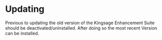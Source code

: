 # Updating

Previous to updating the old version of the Kingsage Enhancement Suite should be deactivated/uninstalled.
After doing so the most recent Version can be installed.
